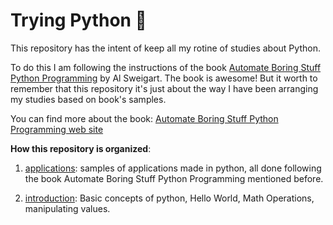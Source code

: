 # Trying Python :snake:

This repository has the intent of keep all my rotine of studies about Python. 

To do this I am following the instructions of the book [Automate Boring Stuff Python Programming](https://www.amazon.com/Automate-Boring-Stuff-Python-Programming/dp/1593275994) by Al Sweigart.
The book is awesome! But it worth to remember that this repository it's just about the way I have been arranging my studies based on book's samples.

You can find more about the book:
[Automate Boring Stuff Python Programming web site](http://automatetheboringstuff.com/)

**How this repository is organized**:

1. [applications](https://github.com/HaysaRodrigues/trying-python/tree/master/applications): samples of applications made in python, all done following the book Automate Boring Stuff Python Programming mentioned before.

2. [introduction](https://github.com/HaysaRodrigues/trying-python/tree/master/introduction):
Basic concepts of python, Hello World, Math Operations, manipulating values.
